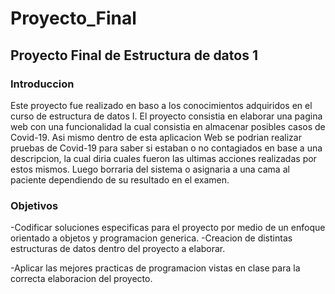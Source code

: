 # Proyecto_Final
## Proyecto Final de Estructura de datos 1
### Introduccion
Este proyecto fue realizado en baso a los conocimientos adquiridos en el curso de estructura de datos I. El proyecto consistia en elaborar una pagina web con una funcionalidad la cual consistia en almacenar posibles casos de Covid-19. Asi mismo dentro de esta aplicacion Web se podrian realizar pruebas de Covid-19 para saber si estaban o no contagiados en base a una descripcion, la cual diria cuales fueron las ultimas acciones realizadas por estos mismos. Luego borraria del sistema o asignaria a una cama al paciente dependiendo de su resultado en el examen.


### Objetivos
-Codificar soluciones especificas para el proyecto por medio de un enfoque orientado a objetos y programacion generica.
-Creacion de distintas estructuras de datos dentro del proyecto a elaborar.


-Aplicar las mejores practicas de programacion vistas en clase para la correcta elaboracion del proyecto.




